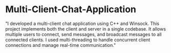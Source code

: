 # Multi-Client-Chat-Application
"I developed a multi-client chat application using C++ and Winsock. This project implements both the client and server in a single codebase. It allows multiple users to connect, send messages, and broadcast messages to all connected clients. I used multi-threading to handle concurrent client connections and manage real-time communication."
